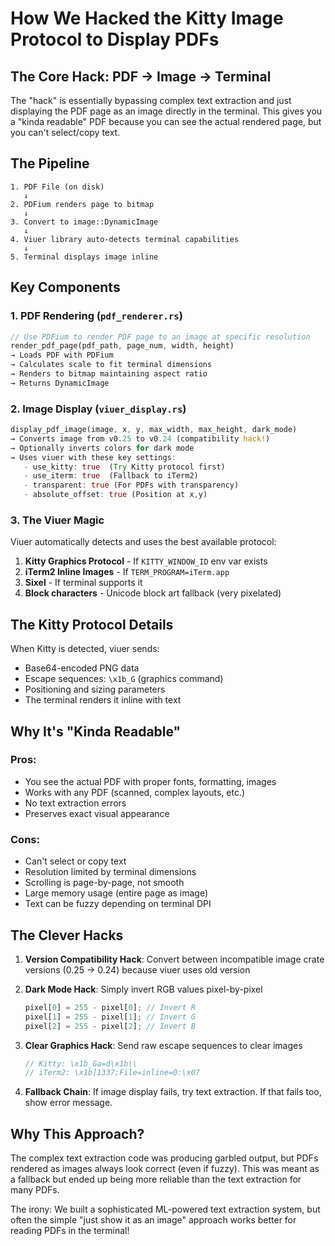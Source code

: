 # How We Hacked the Kitty Image Protocol to Display PDFs

## The Core Hack: PDF → Image → Terminal

The "hack" is essentially bypassing complex text extraction and just displaying the PDF page as an image directly in the terminal. This gives you a "kinda readable" PDF because you can see the actual rendered page, but you can't select/copy text.

## The Pipeline

```
1. PDF File (on disk)
   ↓
2. PDFium renders page to bitmap
   ↓  
3. Convert to image::DynamicImage
   ↓
4. Viuer library auto-detects terminal capabilities
   ↓
5. Terminal displays image inline
```

## Key Components

### 1. PDF Rendering (`pdf_renderer.rs`)
```rust
// Use PDFium to render PDF page to an image at specific resolution
render_pdf_page(pdf_path, page_num, width, height)
→ Loads PDF with PDFium
→ Calculates scale to fit terminal dimensions  
→ Renders to bitmap maintaining aspect ratio
→ Returns DynamicImage
```

### 2. Image Display (`viuer_display.rs`)
```rust
display_pdf_image(image, x, y, max_width, max_height, dark_mode)
→ Converts image from v0.25 to v0.24 (compatibility hack!)
→ Optionally inverts colors for dark mode
→ Uses viuer with these key settings:
   - use_kitty: true  (Try Kitty protocol first)
   - use_iterm: true  (Fallback to iTerm2)
   - transparent: true (For PDFs with transparency)
   - absolute_offset: true (Position at x,y)
```

### 3. The Viuer Magic
Viuer automatically detects and uses the best available protocol:
1. **Kitty Graphics Protocol** - If `KITTY_WINDOW_ID` env var exists
2. **iTerm2 Inline Images** - If `TERM_PROGRAM=iTerm.app`
3. **Sixel** - If terminal supports it
4. **Block characters** - Unicode block art fallback (very pixelated)

## The Kitty Protocol Details

When Kitty is detected, viuer sends:
- Base64-encoded PNG data
- Escape sequences: `\x1b_G` (graphics command)
- Positioning and sizing parameters
- The terminal renders it inline with text

## Why It's "Kinda Readable"

### Pros:
- You see the actual PDF with proper fonts, formatting, images
- Works with any PDF (scanned, complex layouts, etc.)
- No text extraction errors
- Preserves exact visual appearance

### Cons:
- Can't select or copy text
- Resolution limited by terminal dimensions
- Scrolling is page-by-page, not smooth
- Large memory usage (entire page as image)
- Text can be fuzzy depending on terminal DPI

## The Clever Hacks

1. **Version Compatibility Hack**: Convert between incompatible image crate versions (0.25 → 0.24) because viuer uses old version

2. **Dark Mode Hack**: Simply invert RGB values pixel-by-pixel
   ```rust
   pixel[0] = 255 - pixel[0]; // Invert R
   pixel[1] = 255 - pixel[1]; // Invert G  
   pixel[2] = 255 - pixel[2]; // Invert B
   ```

3. **Clear Graphics Hack**: Send raw escape sequences to clear images
   ```rust
   // Kitty: \x1b_Ga=d\x1b\\
   // iTerm2: \x1b]1337;File=inline=0:\x07
   ```

4. **Fallback Chain**: If image display fails, try text extraction. If that fails too, show error message.

## Why This Approach?

The complex text extraction code was producing garbled output, but PDFs rendered as images always look correct (even if fuzzy). This was meant as a fallback but ended up being more reliable than the text extraction for many PDFs.

The irony: We built a sophisticated ML-powered text extraction system, but often the simple "just show it as an image" approach works better for reading PDFs in the terminal!